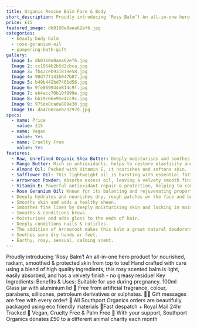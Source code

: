 ```yaml
---
title: Organic Rescue Balm Face & Body
short_description: Proudly introducing ‘Rosy Balm’! An all-in-one hero product for nourished, radiant, smoothed & pr...
price: £15
featured_image: db0160e8aea62ef6.jpg
categories:
  - beauty-body-balm
  - rose-geranium-oil
  - pampering-bath-gift
gallery:
  Image 1: db0160e8aea62ef6.jpg
  Image 2: cc1954b2b5d2cbca.jpg
  Image 3: fb42ceb931819e58.jpg
  Image 4: 90d777143b047b87.jpg
  Image 5: b49b442bd7461d56.jpg
  Image 6: 9fe869944e814c9f.jpg
  Image 7: eb4acc70b10f899e.jpg
  Image 8: bb19c06e95e4cc9c.jpg
  Image 9: 975de8cada889e30.jpg
  Image 10: da4c60caeb23297d.jpg
specs:
  - name: Price
    value: £15
  - name: Vegan
    value: Yes
  - name: Cruelty Free
    value: Yes
features:
  - Raw, Unrefined Organic Shea Butter: Deeply moisturises and soothes dry, irritated skin.
  - Mango Butter: Rich in antioxidants, helps to restore elasticity and suppleness to the skin.
  - Almond Oil: Packed with Vitamin E, it nourishes and softens skin.
  - Safflower Oil: This lightweight oil is bursting with essential fatty acids.
  - Arrowroot Powder: Absorbs excess oil, leaving a velvety smooth finish. Skin protective properties.
  - Vitamin E: Powerful antioxidant repair & protection, helping to combat signs of aging and environmental damage.
  - Rose Geranium Oil: Known for its balancing and rejuvenating properties, promotes a healthy, glowing complexion.
  - Deeply hydrates and nourishes dry, rough patches on the face and body.
  - Smooths skin and adds a healthy sheen.
  - Smoothes fine lines by deeply moisturising skin and locking in moisture.
  - Smooths & conditions brows.
  - Moisturises and adds gloss to the ends of hair.
  - Deeply conditions nails & cuticles.
  - The addition of Arrowroot makes this balm a great natural deodorant.
  - Soothes sore dry hands or feet.
  - Earthy, rosy, sensual, calming scent.
---
```


Proudly introducing ‘Rosy Balm’! An all-in-one hero product for nourished, radiant, smoothed & protected skin from top to toe! Hand crafted with care using a blend of high quality ingredients, this rosy scented balm is light, easily absorbed, and has a velvety finish - no greasy residue!
Key Ingredients:
Benefits & Uses:
Suitable for use during pregnancy.
100ml Glass jar with aluminium lid
🍊 Free from artificial fragrance, colour, parabens, sillicones, petroleum derivatives or sulphates.
✍🏼 Gift messages are free with every order!
🌿 All Southport Organics orders are beautifully packaged using eco friendly materials
📮Fast despatch + Royal Mail 24hr Tracked
🐰 Vegan, Cruelty Free & Palm Free
🐾 With your support, Southport Organics donates £50 to a different animal charity each month